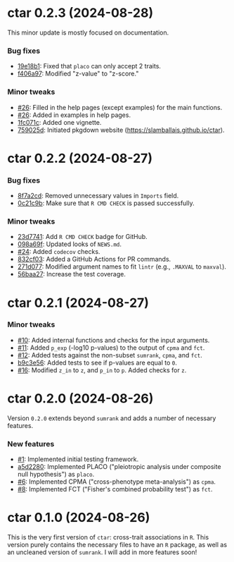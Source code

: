 # ctar 0.2.3 (2024-08-28)

This minor update is mostly focused on documentation.

### Bug fixes
* [19e18b1](https://github.com/slamballais/ctar/pull/27/commits/19e18b113d752d49c51483034599fde647d3b89e): Fixed that `placo` can only accept 2 traits.
* [f406a97](https://github.com/slamballais/ctar/pull/27/commits/f406a97e4ac2d113e5e69951a9a03129e8b26da3): Modified "z-value" to "z-score."

### Minor tweaks
* [#26](https://github.com/slamballais/ctar/pull/26): Filled in the help pages (except examples) for the main functions.
* [#26](https://github.com/slamballais/ctar/pull/26): Added in examples in help pages.
* [1fc071c](https://github.com/slamballais/ctar/pull/27/commits/1fc071cfc9522ed5cb88dd902594215ddff8bf72): Added one vignette.
* [759025d](https://github.com/slamballais/ctar/pull/27/commits/759025de6d987a2d1c69a93cb711f5717086e4e2): Initiated pkgdown website (https://slamballais.github.io/ctar).

# ctar 0.2.2 (2024-08-27)

### Bug fixes
* [8f7a2cd](https://github.com/slamballais/ctar/commit/8f7a2cd301f5b81ef1c8bdd24edb5572a467ce07): Removed unnecessary values in `Imports` field.
* [0c21c9b](https://github.com/slamballais/ctar/commit/0c21c9b682b75c496a560930a5551e22dd6312ca): Make sure that `R CMD CHECK` is passed successfully.

### Minor tweaks
* [23d7741](https://github.com/slamballais/ctar/commit/23d774154d7ccae381ba2208e10edcf76ac9081c): Add `R CMD CHECK` badge for GitHub.
* [098a69f](https://github.com/slamballais/ctar/commit/098a69f39bf7cbb02bdb410a1672e8356cddd089): Updated looks of `NEWS.md`. 
* [#24](https://github.com/slamballais/ctar/pull/24): Added `codecov` checks.
* [832cf03](https://github.com/slamballais/ctar/commit/832cf03e009983473a076f7830354f093e4211b8): Added a GitHub Actions for PR commands.
* [271d077](https://github.com/slamballais/ctar/commit/271d077ab0baef5ea875cafd27548ef646eb62bc): Modified argument names to fit `lintr` (e.g., `.MAXVAL` to `maxval`).
* [56baa27](https://github.com/slamballais/ctar/commit/56baa27391d7619f3425bcf22f901d5dbf8cb3d4): Increase the test coverage.

# ctar 0.2.1 (2024-08-27)

### Minor tweaks
* [#10](https://github.com/slamballais/ctar/pull/10): Added internal functions and checks for the input arguments.
* [#11](https://github.com/slamballais/ctar/pull/11): Added `p_exp` (-log10 p-values) to the output of `cpma` and `fct`.
* [#12](https://github.com/slamballais/ctar/pull/12): Added tests against the non-subset `sumrank`, `cpma`, and `fct`.
* [b9c3e56](https://github.com/slamballais/ctar/commit/b9c3e56775919bafd1c7a8ccf677e5fe011fd204): Added tests to see if p-values are equal to `0`.
* [#16](https://github.com/slamballais/ctar/pull/16): Modified `z_in` to `z`, and `p_in` to `p`. Added checks for `z`.

# ctar 0.2.0 (2024-08-26)

Version `0.2.0` extends beyond `sumrank` and adds a number of necessary features.

### New features
* [#1](https://github.com/slamballais/ctar/pull/1): Implemented initial testing framework.
* [a5d2280](https://github.com/slamballais/ctar/commit/a5d228051d27e69f2a45d244c100423392860de6): Implemented PLACO ("pleiotropic analysis under composite null hypothesis") as `placo`.
* [#6](https://github.com/slamballais/ctar/pull/6): Implemented CPMA ("cross-phenotype meta-analysis") as `cpma`.
* [#8](https://github.com/slamballais/ctar/pull/8): Implemented FCT ("Fisher's combined probability test") as `fct`.

# ctar 0.1.0 (2024-08-26)

This is the very first version of `ctar`: cross-trait associations in `R`. This version purely contains the necessary files to have an `R` package, as well as an uncleaned version of `sumrank`. I will add in more features soon!
